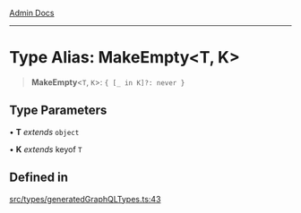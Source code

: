 [Admin Docs](/)

***

# Type Alias: MakeEmpty\<T, K\>

> **MakeEmpty**\<`T`, `K`\>: `{ [_ in K]?: never }`

## Type Parameters

• **T** *extends* `object`

• **K** *extends* keyof `T`

## Defined in

[src/types/generatedGraphQLTypes.ts:43](https://github.com/Suyash878/talawa-api/blob/cfd688207611ba245c99edd8dbaccb2cdbf6a043/src/types/generatedGraphQLTypes.ts#L43)
